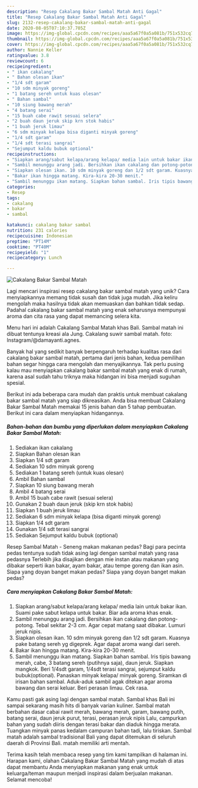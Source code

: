 ```yaml
---
description: "Resep Cakalang Bakar Sambal Matah Anti Gagal"
title: "Resep Cakalang Bakar Sambal Matah Anti Gagal"
slug: 2132-resep-cakalang-bakar-sambal-matah-anti-gagal
date: 2020-08-05T07:10:37.705Z
image: https://img-global.cpcdn.com/recipes/aaa5a67f0a5a081b/751x532cq70/cakalang-bakar-sambal-matah-foto-resep-utama.jpg
thumbnail: https://img-global.cpcdn.com/recipes/aaa5a67f0a5a081b/751x532cq70/cakalang-bakar-sambal-matah-foto-resep-utama.jpg
cover: https://img-global.cpcdn.com/recipes/aaa5a67f0a5a081b/751x532cq70/cakalang-bakar-sambal-matah-foto-resep-utama.jpg
author: Nannie Keller
ratingvalue: 3.8
reviewcount: 6
recipeingredient:
- " ikan cakalang"
- " Bahan olesan ikan"
- "1/4 sdt garam"
- "10 sdm minyak goreng"
- "1 batang sereh untuk kuas olesan"
- " Bahan sambal"
- "10 siung bawang merah"
- "4 batang serai"
- "15 buah cabe rawit sesuai selera"
- "2 buah daun jeruk skip krn stok habis"
- "1 buah jeruk limau"
- "6 sdm minyak kelapa bisa diganti minyak goreng"
- "1/4 sdt garam"
- "1/4 sdt terasi sangrai"
- "Sejumput kaldu bubuk optional"
recipeinstructions:
- "Siapkan arang/sabut kelapa/arang kelapa/ media lain untuk bakar ikan. Suami pake sabut kelapa untuk bakar. Biar ada aroma khas enak."
- "Sambil menunggu arang jadi. Bersihkan ikan cakalang dan potong-potong. Tebal sekitar 2-3 cm. Agar cepat matang saat dibakar. Lumuri jeruk nipis."
- "Siapkan olesan ikan. 10 sdm minyak goreng dan 1/2 sdt garam. Kuasnya pake batang sereh yg digeprek. Agar dapat aroma wangi dari sereh."
- "Bakar ikan hingga matang. Kira-kira 20-30 menit."
- "Sambil menunggu ikan matang. Siapkan bahan sambal. Iris tipis bawang merah, cabe, 3 batang sereh (putihnya saja), daun jeruk. Siapkan mangkok. Beri 1/4sdt garam, 1/4sdt terasi sangrai, sejumput kaldu bubuk(optional). Panaskan minyak kelapa/ minyak goreng. Siramkan di irisan bahan sambal. Aduk-aduk sambil agak ditekan agar aroma bawang dan serai keluar. Beri perasan limau. Cek rasa."
categories:
- Resep
tags:
- cakalang
- bakar
- sambal

katakunci: cakalang bakar sambal 
nutrition: 231 calories
recipecuisine: Indonesian
preptime: "PT14M"
cooktime: "PT40M"
recipeyield: "1"
recipecategory: Lunch

---
```



![Cakalang Bakar Sambal Matah](https://img-global.cpcdn.com/recipes/aaa5a67f0a5a081b/751x532cq70/cakalang-bakar-sambal-matah-foto-resep-utama.jpg)

Lagi mencari inspirasi resep cakalang bakar sambal matah yang unik? Cara menyiapkannya memang tidak susah dan tidak juga mudah. Jika keliru mengolah maka hasilnya tidak akan memuaskan dan bahkan tidak sedap. Padahal cakalang bakar sambal matah yang enak seharusnya mempunyai aroma dan cita rasa yang dapat memancing selera kita.

Menu hari ini adalah Cakalang Sambal Matah khas Bali. Sambal matah ini dibuat tentunya kreasi ala Jung. Cakalang suwir sambal matah. foto: Instagram/@damayanti.agnes.

Banyak hal yang sedikit banyak berpengaruh terhadap kualitas rasa dari cakalang bakar sambal matah, pertama dari jenis bahan, kedua pemilihan bahan segar hingga cara mengolah dan menyajikannya. Tak perlu pusing kalau mau menyiapkan cakalang bakar sambal matah yang enak di rumah, karena asal sudah tahu triknya maka hidangan ini bisa menjadi suguhan spesial.


Berikut ini ada beberapa cara mudah dan praktis untuk membuat cakalang bakar sambal matah yang siap dikreasikan. Anda bisa membuat Cakalang Bakar Sambal Matah memakai 15 jenis bahan dan 5 tahap pembuatan. Berikut ini cara dalam menyiapkan hidangannya.

<!--inarticleads1-->

##### Bahan-bahan dan bumbu yang diperlukan dalam menyiapkan Cakalang Bakar Sambal Matah:

1. Sediakan  ikan cakalang
1. Siapkan  Bahan olesan ikan
1. Siapkan 1/4 sdt garam
1. Sediakan 10 sdm minyak goreng
1. Sediakan 1 batang sereh (untuk kuas olesan)
1. Ambil  Bahan sambal
1. Siapkan 10 siung bawang merah
1. Ambil 4 batang serai
1. Ambil 15 buah cabe rawit (sesuai selera)
1. Gunakan 2 buah daun jeruk (skip krn stok habis)
1. Siapkan 1 buah jeruk limau
1. Sediakan 6 sdm minyak kelapa (bisa diganti minyak goreng)
1. Siapkan 1/4 sdt garam
1. Gunakan 1/4 sdt terasi sangrai
1. Sediakan Sejumput kaldu bubuk (optional)


Resep Sambal Matah - Seneng makan makanan pedas? Bagi para pecinta pedas tentunya sudah tidak asing lagi dengan sambal matah yang rasa pedasnya Terlebih jika disajikan dengan mie instan atau makanan yang dibakar seperti ikan bakar, ayam bakar, atau tempe goreng dan ikan asin. Siapa yang doyan banget makan pedas? Siapa yang doyan banget makan pedas? 

<!--inarticleads2-->

##### Cara menyiapkan Cakalang Bakar Sambal Matah:

1. Siapkan arang/sabut kelapa/arang kelapa/ media lain untuk bakar ikan. Suami pake sabut kelapa untuk bakar. Biar ada aroma khas enak.
1. Sambil menunggu arang jadi. Bersihkan ikan cakalang dan potong-potong. Tebal sekitar 2-3 cm. Agar cepat matang saat dibakar. Lumuri jeruk nipis.
1. Siapkan olesan ikan. 10 sdm minyak goreng dan 1/2 sdt garam. Kuasnya pake batang sereh yg digeprek. Agar dapat aroma wangi dari sereh.
1. Bakar ikan hingga matang. Kira-kira 20-30 menit.
1. Sambil menunggu ikan matang. Siapkan bahan sambal. Iris tipis bawang merah, cabe, 3 batang sereh (putihnya saja), daun jeruk. Siapkan mangkok. Beri 1/4sdt garam, 1/4sdt terasi sangrai, sejumput kaldu bubuk(optional). Panaskan minyak kelapa/ minyak goreng. Siramkan di irisan bahan sambal. Aduk-aduk sambil agak ditekan agar aroma bawang dan serai keluar. Beri perasan limau. Cek rasa.


Kamu pasti gak asing lagi dengan sambal matah. Sambal khas Bali ini sampai sekarang masih hits di banyak varian kuliner. Sambal matah berbahan dasar cabai rawit merah, bawang merah, garam, bawang putih, batang serai, daun jeruk purut, terasi, perasan jeruk nipis Lalu, campurkan bahan yang sudah diiris dengan terasi bakar dan diaduk hingga merata. Tuangkan minyak panas kedalam campuran bahan tadi, lalu tiriskan. Sambal matah adalah sambal tradisional Bali yang dapat ditemukan di seluruh daerah di Provinsi Bali. matah memiliki arti mentah. 

Terima kasih telah membaca resep yang tim kami tampilkan di halaman ini. Harapan kami, olahan Cakalang Bakar Sambal Matah yang mudah di atas dapat membantu Anda menyiapkan makanan yang enak untuk keluarga/teman maupun menjadi inspirasi dalam berjualan makanan. Selamat mencoba!
